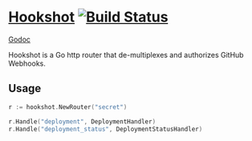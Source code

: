 # [Hookshot](https://github.com/ejholmes/hookshot) [![Build Status](https://travis-ci.org/ejholmes/hookshot.svg?branch=master)](https://travis-ci.org/ejholmes/hookshot)

[Godoc](http://godoc.org/github.com/ejholmes/hookshot)

Hookshot is a Go http router that de-multiplexes and authorizes GitHub Webhooks.


## Usage

```go
r := hookshot.NewRouter("secret")

r.Handle("deployment", DeploymentHandler)
r.Handle("deployment_status", DeploymentStatusHandler)
```
